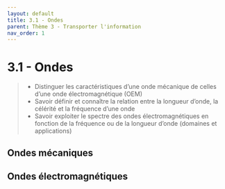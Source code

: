 ```yaml
---
layout: default
title: 3.1 - Ondes
parent: Thème 3 - Transporter l'information
nav_order: 1
---
```



# 3.1 - Ondes

> - Distinguer les caractéristiques d’une onde mécanique de celles d’une onde électromagnétique (OEM)
> - Savoir définir et connaître la relation entre la longueur d’onde, la célérité et la fréquence d’une onde
> - Savoir exploiter le spectre des ondes électromagnétiques en fonction de la fréquence ou de la longueur d’onde (domaines et applications)

## Ondes mécaniques

## Ondes électromagnétiques